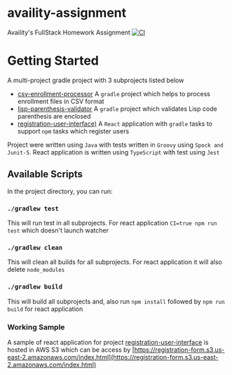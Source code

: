 # availity-assignment
Availity's FullStack Homework Assignment
[![CI](https://github.com/prakashutoledo/availity-assignment/actions/workflows/gradle-npm.yml/badge.svg)](https://github.com/prakashutoledo/availity-assignment/actions/workflows/gradle-npm.yml)

# Getting Started 

A multi-project gradle project with 3 subprojects listed below
* [csv-enrollment-processor](/csv-enrollment-processor) A `gradle` project which helps to process enrollment files in CSV format
* [lisp-parenthesis-validator](/lisp-parenthesis-validator) A `gradle` project which validates Lisp code parenthesis are enclosed
* [registration-user-interface)](/registration-user-interface) A `React` application with `gradle` tasks to support `npm` tasks which register users

Project were written using `Java` with tests written in `Groovy` using `Spock and Junit-5`. 
React application is written using `TypeScript` with test using `Jest`

## Available Scripts

In the project directory, you can run:

### `./gradlew test`

This will run test in all subprojects. For react application `CI=true npm run test` which doesn't launch watcher

### `./gradlew clean`

This will clean all builds for all subprojects. For react application it will also delete `node_modules`

### `./gradlew build`

This will build all subprojects and, also run `npm install` followed by `npm run build` for react application

### Working Sample

A sample of react application for project [registration-user-interface](/registration-user-interface) is hosted in AWS S3
which can be access by [https://registration-form.s3.us-east-2.amazonaws.com/index.html](https://registration-form.s3.us-east-2.amazonaws.com/index.html)
